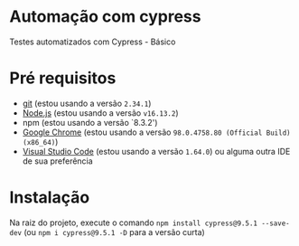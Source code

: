 # Automação com cypress
Testes automatizados com Cypress - Básico

# Pré requisitos
- [git](https://git-scm.com/) (estou usando a versão `2.34.1`)
- [Node.js](https://nodejs.org/en/) (estou usando a versão `v16.13.2`)
- npm (estou usando a versão `8.3.2')
- [Google Chrome](https://www.google.com/intl/pt_br/chrome/) (estou usando a versão `98.0.4758.80 (Official Build) (x86_64)`)
- [Visual Studio Code](https://code.visualstudio.com/) (estou usando a versão `1.64.0`) ou alguma outra IDE de sua preferência

# Instalação
 Na raiz do projeto, execute o comando `npm install cypress@9.5.1 --save-dev` (ou `npm i cypress@9.5.1 -D` para a versão curta)

 
